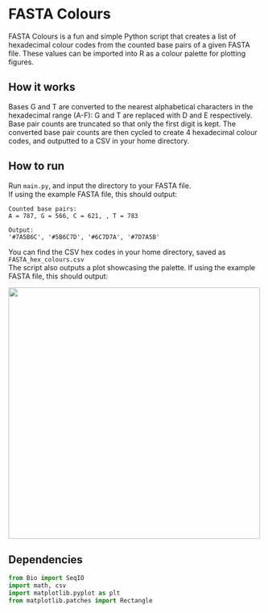 # FASTA Colours
FASTA Colours is a fun and simple Python script that creates a list of hexadecimal colour codes from the counted base pairs of a given FASTA file. These values can be imported into R as a colour palette for plotting figures.  

## How it works  
Bases G and T are converted to the nearest alphabetical characters in the hexadecimal range (A-F): G and T are replaced with D and E respectively. Base pair counts are truncated so that only the first digit is kept. The converted base pair counts are then cycled to create 4 hexadecimal colour codes, and outputted to a CSV in your home directory.

## How to run    
Run ```main.py```, and input the directory to your FASTA file.  
If using the example FASTA file, this should output:  
  
```
Counted base pairs:   
A = 787, G = 566, C = 621, , T = 783  

Output:  
'#7A5B6C', '#5B6C7D', '#6C7D7A', '#7D7A5B'  
```  
  
You can find the CSV hex codes in your home directory, saved as ```FASTA_hex_colours.csv```  
The script also outputs a plot showcasing the palette. If using the example FASTA file, this should output:  
  
<img align="center" src="https://raw.githubusercontent.com/alexpinch/FASTA-colours/main/example_data/example_palette.png" width=500/>  

## Dependencies  
```python
from Bio import SeqIO
import math, csv
import matplotlib.pyplot as plt
from matplotlib.patches import Rectangle
```  
